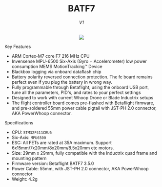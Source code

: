 <div align="center">
  <b>
   <h1>
      BATF7
   </h1>
   <h6>
     V1
   </h6>
  </b>

<img src="/IMAGEs/Pins.png">
</div>

Key Features
* ARM Cortex-M7 core F7 216 MHz CPU
* Invensense MPU-6500 Six-Axis (Gyro + Accelerometer) low power consumption MEMS MotionTracking™ Device
* Blackbox logging via onboard dataflash chip
* Battery polarity reversed connection protection. The fc board remains perfect even if you plug the battery in wrong way.
* Fully programmable through Betaflight, using the onboard USB port, tune all the parameters, PID's, and rates to your perfect settings
* Designed to work with current Whoop Drone or Blade Inductrix setups
* The flight controller board comes pre-flashed with Betaflight firmware, and pre-soldered 55mm power cable pigtail with JST-PH 2.0 connector, AKA PowerWhoop connector.

Specifications
* CPU: `STM32F411CEU6`
* Six-Axis: `MPU6500`
* ESC: All FETs are rated at 35A maximum. Support 6x15mm/7x20mm/8x20mm/8.5x20mm etc motors.
* Size: 29mm x 29mm, fully compatible with the Inductrix quad frame and mounting pattern
* Firmware version: Betaflight BATF7 3.5.0
* Power Cable: 55mm, with JST-PH 2.0 connector, AKA PowerWhoop connector
* Weight: 4.2g 
